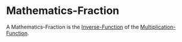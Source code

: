 # Mathematics-Fraction

A Mathematics-Fraction is the [Inverse-Function](12000045.md) of the [Multiplication-Function](13000021.md).
